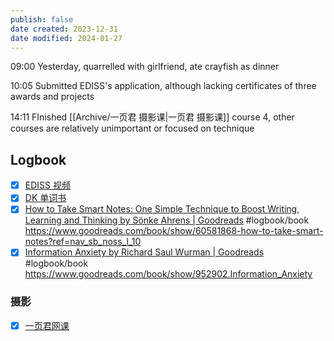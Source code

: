 ```yaml
---
publish: false
date created: 2023-12-31
date modified: 2024-01-27
---
```

09:00
Yesterday, quarrelled with girlfriend, ate crayfish as dinner

10:05
Submitted EDISS's application, although lacking certificates of three awards and projects

14:11
FInished [[Archive/一页君 摄影课|一页君 摄影课]] course 4, other courses are relatively unimportant or focused on technique







## Logbook
- [x] [EDISS 视频](things:///show?id=PpxbPUNLitSUbu9eCSCTwe)
- [x] [DK 单词书](things:///show?id=CVVkVsnTRVkYWNqvk6ccfF)
- [x] [How to Take Smart Notes: One Simple Technique to Boost Writing, Learning and Thinking by Sönke Ahrens | Goodreads](things:///show?id=BMFZxZZtJcgEWmuVnq7c4a) #logbook/book
	https://www.goodreads.com/book/show/60581868-how-to-take-smart-notes?ref=nav_sb_noss_l_10
- [x] [Information Anxiety by Richard Saul Wurman | Goodreads](things:///show?id=Lz7S1FbYMPAsFDnPBCJ5Dr) #logbook/book
	https://www.goodreads.com/book/show/952902.Information_Anxiety
### 摄影
- [x] [一页君网课](things:///show?id=WyN1nn1LuhhP8P6ekpMCic)